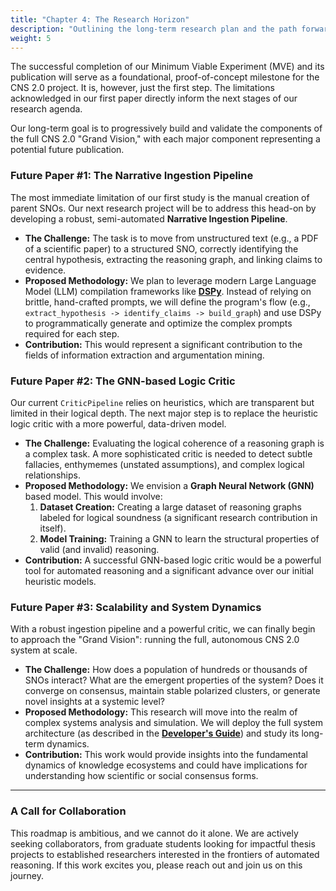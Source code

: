 ```yaml
---
title: "Chapter 4: The Research Horizon"
description: "Outlining the long-term research plan and the path forward after the first publication."
weight: 5
---
```


The successful completion of our Minimum Viable Experiment (MVE) and its publication will serve as a foundational, proof-of-concept milestone for the CNS 2.0 project. It is, however, just the first step. The limitations acknowledged in our first paper directly inform the next stages of our research agenda.

Our long-term goal is to progressively build and validate the components of the full CNS 2.0 "Grand Vision," with each major component representing a potential future publication.

### Future Paper #1: The Narrative Ingestion Pipeline

The most immediate limitation of our first study is the manual creation of parent SNOs. Our next research project will be to address this head-on by developing a robust, semi-automated **Narrative Ingestion Pipeline**.

-   **The Challenge:** The task is to move from unstructured text (e.g., a PDF of a scientific paper) to a structured SNO, correctly identifying the central hypothesis, extracting the reasoning graph, and linking claims to evidence.
-   **Proposed Methodology:** We plan to leverage modern Large Language Model (LLM) compilation frameworks like **[DSPy](https://github.com/stanfordnlp/dspy)**. Instead of relying on brittle, hand-crafted prompts, we will define the program's flow (e.g., `extract_hypothesis -> identify_claims -> build_graph`) and use DSPy to programmatically generate and optimize the complex prompts required for each step.
-   **Contribution:** This would represent a significant contribution to the fields of information extraction and argumentation mining.

### Future Paper #2: The GNN-based Logic Critic

Our current `CriticPipeline` relies on heuristics, which are transparent but limited in their logical depth. The next major step is to replace the heuristic logic critic with a more powerful, data-driven model.

-   **The Challenge:** Evaluating the logical coherence of a reasoning graph is a complex task. A more sophisticated critic is needed to detect subtle fallacies, enthymemes (unstated assumptions), and complex logical relationships.
-   **Proposed Methodology:** We envision a **Graph Neural Network (GNN)** based model. This would involve:
    1.  **Dataset Creation:** Creating a large dataset of reasoning graphs labeled for logical soundness (a significant research contribution in itself).
    2.  **Model Training:** Training a GNN to learn the structural properties of valid (and invalid) reasoning.
-   **Contribution:** A successful GNN-based logic critic would be a powerful tool for automated reasoning and a significant advance over our initial heuristic models.

### Future Paper #3: Scalability and System Dynamics

With a robust ingestion pipeline and a powerful critic, we can finally begin to approach the "Grand Vision": running the full, autonomous CNS 2.0 system at scale.
-   **The Challenge:** How does a population of hundreds or thousands of SNOs interact? What are the emergent properties of the system? Does it converge on consensus, maintain stable polarized clusters, or generate novel insights at a systemic level?
-   **Proposed Methodology:** This research will move into the realm of complex systems analysis and simulation. We will deploy the full system architecture (as described in the **[Developer's Guide](/guides/building-cns-2.0-developers-guide/chapter-6-production-deployment/)**) and study its long-term dynamics.
-   **Contribution:** This work would provide insights into the fundamental dynamics of knowledge ecosystems and could have implications for understanding how scientific or social consensus forms.

---

### A Call for Collaboration

This roadmap is ambitious, and we cannot do it alone. We are actively seeking collaborators, from graduate students looking for impactful thesis projects to established researchers interested in the frontiers of automated reasoning. If this work excites you, please reach out and join us on this journey.
